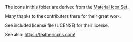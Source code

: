 The icons in this folder are derived from the [Material Icon Set](https://github.com/google/material-design-icons).

Many thanks to the contributers there for their great work.

See included license file (LICENSE) for their license.

See also: https://feathericons.com/
